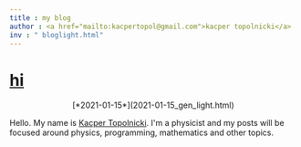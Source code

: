 ```yaml
---
title : my blog
author : <a href="mailto:kacpertopol@gmail.com">kacper topolnicki</a>
inv : " bloglight.html"
---
```



# [hi](./2021-01-15_gen_dark.html)
<center>
[*2021-01-15*](2021-01-15_gen_light.html)
</center>

Hello. My name is [Kacper Topolnicki](https://kacpertopol.github.io/). I'm a physicist and my posts will be
focused around physics, programming, mathematics and other topics.


